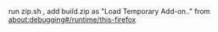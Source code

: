 run zip.sh , add build.zip as "Load Temporary Add-on.."  from  
[about:debugging#/runtime/this-firefox](about:debugging#/runtime/this-firefox)